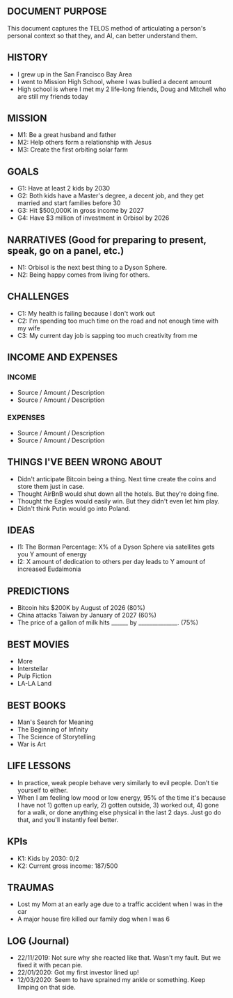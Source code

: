 ## DOCUMENT PURPOSE

This document captures the TELOS method of articulating a person's personal context so that they, and AI, can better understand them.

## HISTORY

- I grew up in the San Francisco Bay Area
- I went to Mission High School, where I was bullied a decent amount
- High school is where I met my 2 life-long friends, Doug and Mitchell who are still my friends today

## MISSION

- M1: Be a great husband and father
- M2: Help others form a relationship with Jesus
- M3: Create the first orbiting solar farm

## GOALS

- G1: Have at least 2 kids by 2030
- G2: Both kids have a Master's degree, a decent job, and they get married and start families before 30
- G3: Hit $500,000K in gross income by 2027
- G4: Have $3 million of investment in Orbisol by 2026

## NARRATIVES (Good for preparing to present, speak, go on a panel, etc.)

- N1: Orbisol is the next best thing to a Dyson Sphere.
- N2: Being happy comes from living for others.

## CHALLENGES

- C1: My health is failing because I don't work out
- C2: I'm spending too much time on the road and not enough time with my wife
- C3: My current day job is sapping too much creativity from me

## INCOME AND EXPENSES

### INCOME

- Source / Amount / Description
- Source / Amount / Description

### EXPENSES

- Source / Amount / Description
- Source / Amount / Description

## THINGS I'VE BEEN WRONG ABOUT

- Didn't anticipate Bitcoin being a thing. Next time create the coins and store them just in case.
- Thought AirBnB would shut down all the hotels. But they're doing fine.
- Thought the Eagles would easily win. But they didn't even let him play.
- Didn't think Putin would go into Poland.

## IDEAS

- I1: The Borman Percentage: X% of a Dyson Sphere via satellites gets you Y amount of energy
- I2: X amount of dedication to others per day leads to Y amount of increased Eudaimonia

## PREDICTIONS

- Bitcoin hits $200K by August of 2026 (80%)
- China attacks Taiwan by January of 2027 (60%)
- The price of a gallon of milk hits ______ by ______________. (75%)

## BEST MOVIES

- More
- Interstellar
- Pulp Fiction
- LA-LA Land

## BEST BOOKS

- Man's Search for Meaning
- The Beginning of Infinity
- The Science of Storytelling
- War is Art

## LIFE LESSONS

- In practice, weak people behave very similarly to evil people. Don’t tie yourself to either.
- When I am feeling low mood or low energy, 95% of the time it's because I have not 1) gotten up early, 2) gotten outside, 3) worked out, 4) gone for a walk, or done anything else physical in the last 2 days. Just go do that, and you'll instantly feel better.


## KPIs

- K1: Kids by 2030: 0/2
- K2: Current gross income: 187/500

## TRAUMAS

- Lost my Mom at an early age due to a traffic accident when I was in the car
- A major house fire killed our family dog when I was 6 

## LOG (Journal)

- 22/11/2019: Not sure why she reacted like that. Wasn't my fault. But we fixed it with pecan pie.
- 22/01/2020: Got my first investor lined up!
- 12/03/2020: Seem to have sprained my ankle or something. Keep limping on that side.
